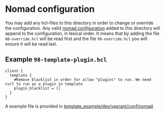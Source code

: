 # Nomad configuration 
You may add any hcl-files to this directory in order to change or override the configuration.
Any valid [nomad configuration](https://www.nomadproject.io/docs/configuration#general-parameters) added to this directory will append to the configuration, in lexical order. 
It means that by adding the file `00-override.hcl` will be read first and the file `99-override.hcl` you will ensure it will be read last.

## Example `98-template-plugin.hcl`
```hcl
client {
  template {
    #Remove blacklist in order for allow "plugins" to run. We need curl to run as a plugin in template
    plugin_blacklist = []
  }
}
```

A example file is provided in [template_example/dev/vagrant/conf/nomad](https://github.com/fredrikhgrelland/vagrant-hashistack-template/tree/master/template_example/dev/vagrant/conf/nomad).
